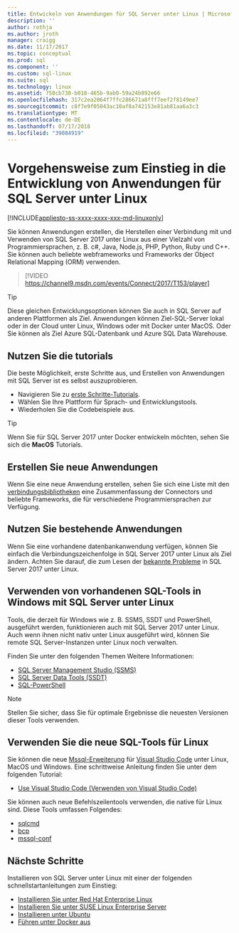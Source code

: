 ```yaml
---
title: Entwickeln von Anwendungen für SQL Server unter Linux | Microsoft-Dokumentation
description: ''
author: rothja
ms.author: jroth
manager: craigg
ms.date: 11/17/2017
ms.topic: conceptual
ms.prod: sql
ms.component: ''
ms.custom: sql-linux
ms.suite: sql
ms.technology: linux
ms.assetid: 758cb738-b018-465b-9ab0-59a24b892e66
ms.openlocfilehash: 317c2ea2064f7ffc286671a8fff7eef2f8149ee7
ms.sourcegitcommit: c8f7e9f05043ac10af8a742153e81ab81aa6a3c3
ms.translationtype: MT
ms.contentlocale: de-DE
ms.lasthandoff: 07/17/2018
ms.locfileid: "39084919"
---
```

# <a name="how-to-get-started-developing-applications-for-sql-server-on-linux"></a>Vorgehensweise zum Einstieg in die Entwicklung von Anwendungen für SQL Server unter Linux

[!INCLUDE[appliesto-ss-xxxx-xxxx-xxx-md-linuxonly](../includes/appliesto-ss-xxxx-xxxx-xxx-md-linuxonly.md)]

Sie können Anwendungen erstellen, die Herstellen einer Verbindung mit und Verwenden von SQL Server 2017 unter Linux aus einer Vielzahl von Programmiersprachen, z. B. c#, Java, Node.js, PHP, Python, Ruby und C++. Sie können auch beliebte webframeworks und Frameworks der Object Relational Mapping (ORM) verwenden.

> [!VIDEO https://channel9.msdn.com/events/Connect/2017/T153/player]

> [!TIP]
> Diese gleichen Entwicklungsoptionen können Sie auch in SQL Server auf anderen Plattformen als Ziel. Anwendungen können Ziel-SQL-Server lokal oder in der Cloud unter Linux, Windows oder mit Docker unter MacOS. Oder Sie können als Ziel Azure SQL-Datenbank und Azure SQL Data Warehouse.

## <a name="try-the-tutorials"></a>Nutzen Sie die tutorials

Die beste Möglichkeit, erste Schritte aus, und Erstellen von Anwendungen mit SQL Server ist es selbst auszuprobieren.

- Navigieren Sie zu [erste Schritte-Tutorials](http://aka.ms/sqldev).
- Wählen Sie Ihre Plattform für Sprach- und Entwicklungstools.
- Wiederholen Sie die Codebeispiele aus.

> [!TIP]
> Wenn Sie für SQL Server 2017 unter Docker entwickeln möchten, sehen Sie sich die **MacOS** Tutorials.

## <a name="create-new-applications"></a>Erstellen Sie neue Anwendungen

Wenn Sie eine neue Anwendung erstellen, sehen Sie sich eine Liste mit den [verbindungsbibliotheken](sql-server-linux-develop-connectivity-libraries.md) eine Zusammenfassung der Connectors und beliebte Frameworks, die für verschiedene Programmiersprachen zur Verfügung.

## <a name="use-existing-applications"></a>Nutzen Sie bestehende Anwendungen

Wenn Sie eine vorhandene datenbankanwendung verfügen, können Sie einfach die Verbindungszeichenfolge in SQL Server 2017 unter Linux als Ziel ändern. Achten Sie darauf, die zum Lesen der [bekannte Probleme](sql-server-linux-release-notes.md) in SQL Server 2017 unter Linux.

## <a name="use-existing-sql-tools-on-windows-with-sql-server-on-linux"></a>Verwenden von vorhandenen SQL-Tools in Windows mit SQL Server unter Linux

Tools, die derzeit für Windows wie z. B. SSMS, SSDT und PowerShell, ausgeführt werden, funktionieren auch mit SQL Server 2017 unter Linux. Auch wenn ihnen nicht nativ unter Linux ausgeführt wird, können Sie remote SQL Server-Instanzen unter Linux noch verwalten. 

Finden Sie unter den folgenden Themen Weitere Informationen:

- [SQL Server Management Studio (SSMS)](sql-server-linux-manage-ssms.md)
- [SQL Server Data Tools (SSDT)](sql-server-linux-develop-use-ssdt.md)
- [SQL-PowerShell](sql-server-linux-manage-powershell.md)

> [!Note]
> Stellen Sie sicher, dass Sie für optimale Ergebnisse die neuesten Versionen dieser Tools verwenden.

## <a name="use-new-sql-tools-for-linux"></a>Verwenden Sie die neue SQL-Tools für Linux

Sie können die neue [Mssql-Erweiterung](https://aka.ms/mssql-marketplace) für [Visual Studio Code](https://code.visualstudio.com) unter Linux, MacOS und Windows. Eine schrittweise Anleitung finden Sie unter dem folgenden Tutorial:

- [Use Visual Studio Code (Verwenden von Visual Studio Code)](sql-server-linux-develop-use-vscode.md)

Sie können auch neue Befehlszeilentools verwenden, die native für Linux sind. Diese Tools umfassen Folgendes:

- [sqlcmd](../tools/sqlcmd-utility.md)
- [bcp](sql-server-linux-migrate-bcp.md)
- [mssql-conf](sql-server-linux-configure-mssql-conf.md)

## <a name="next-steps"></a>Nächste Schritte

Installieren von SQL Server unter Linux mit einer der folgenden schnellstartanleitungen zum Einstieg:

- [Installieren Sie unter Red Hat Enterprise Linux](quickstart-install-connect-red-hat.md)
- [Installieren Sie unter SUSE Linux Enterprise Server](quickstart-install-connect-suse.md)
- [Installieren unter Ubuntu](quickstart-install-connect-ubuntu.md)
- [Führen unter Docker aus](quickstart-install-connect-ubuntu.md)

